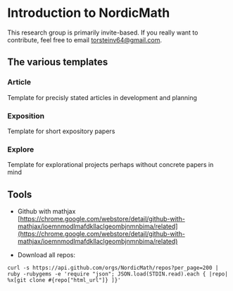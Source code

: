 # Introduction to NordicMath

This research group is primarily invite-based. If you really want to contribute, feel free to email torsteinv64@gmail.com.

## The various templates

### Article
Template for precisly stated articles in development and planning

### Exposition
Template for short expository papers

### Explore
Template for explorational projects perhaps without concrete papers in mind

## Tools

* Github with mathjax [https://chrome.google.com/webstore/detail/github-with-mathjax/ioemnmodlmafdkllaclgeombjnmnbima/related](https://chrome.google.com/webstore/detail/github-with-mathjax/ioemnmodlmafdkllaclgeombjnmnbima/related) 

* Download all repos: 
```
curl -s https://api.github.com/orgs/NordicMath/repos?per_page=200 | ruby -rubygems -e 'require "json"; JSON.load(STDIN.read).each { |repo| %x[git clone #{repo["html_url"]} ]}'
```

